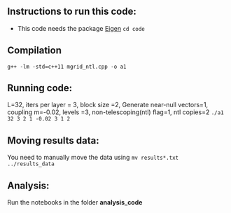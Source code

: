 


## Instructions to run this code: 
- This code needs the package [Eigen](https://eigen.tuxfamily.org/index.php?title=Main_Page)
`cd code`

## Compilation
`g++ -lm -std=c++11 mgrid_ntl.cpp -o a1 `

## Running code: 
 L=32, iters per layer = 3, block size =2, Generate near-null vectors=1, coupling m=-0.02, levels =3, non-telescoping(ntl) flag=1, ntl copies=2
`./a1 32 3 2 1 -0.02 3 1 2`

## Moving results data: 
You need to manually move the data using 
`mv results*.txt ../results_data`

## Analysis: 
Run the notebooks in the folder **analysis_code**
